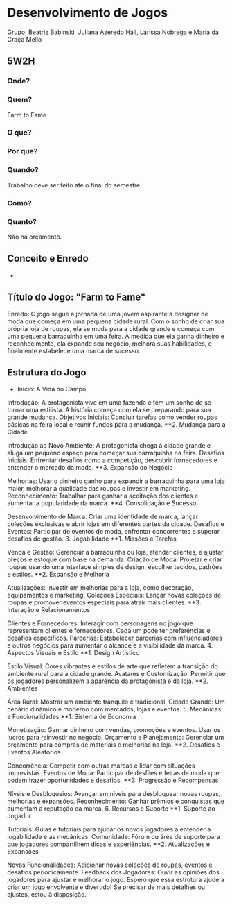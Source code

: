 # Desenvolvimento de Jogos 
Grupo: Beatriz Babinski, Juliana Azeredo Hall, Larissa Nobrega e Maria da Graça Mello 

## 5W2H
### Onde?

### Quem?
Farm to Fame

### O que?


### Por que?

### Quando?
Trabalho deve ser feito até o final do semestre.

### Como?


### Quanto?
Não há orçamento.

## Conceito e Enredo
-

## Título do Jogo: "Farm to Fame"

Enredo: O jogo segue a jornada de uma jovem aspirante a designer de moda que começa em uma pequena cidade rural. Com o sonho de criar sua própria loja de roupas, ela se muda para a cidade grande e começa com uma pequena barraquinha em uma feira. À medida que ela ganha dinheiro e reconhecimento, ela expande seu negócio, melhora suas habilidades, e finalmente estabelece uma marca de sucesso.


## Estrutura do Jogo
* Início: A Vida no Campo

Introdução: A protagonista vive em uma fazenda e tem um sonho de se tornar uma estilista. A história começa com ela se preparando para sua grande mudança.
Objetivos Iniciais: Concluir tarefas como vender roupas básicas na feira local e reunir fundos para a mudança.
**2. Mudança para a Cidade

Introdução ao Novo Ambiente: A protagonista chega à cidade grande e aluga um pequeno espaço para começar sua barraquinha na feira.
Desafios Iniciais: Enfrentar desafios como a competição, descobrir fornecedores e entender o mercado da moda.
**3. Expansão do Negócio

Melhorias: Usar o dinheiro ganho para expandir a barraquinha para uma loja maior, melhorar a qualidade das roupas e investir em marketing.
Reconhecimento: Trabalhar para ganhar a aceitação dos clientes e aumentar a popularidade da marca.
**4. Consolidação e Sucesso

Desenvolvimento de Marca: Criar uma identidade de marca, lançar coleções exclusivas e abrir lojas em diferentes partes da cidade.
Desafios e Eventos: Participar de eventos de moda, enfrentar concorrentes e superar desafios de gestão.
3. Jogabilidade
**1. Missões e Tarefas

Venda e Gestão: Gerenciar a barraquinha ou loja, atender clientes, e ajustar preços e estoque com base na demanda.
Criação de Moda: Projetar e criar roupas usando uma interface simples de design, escolher tecidos, padrões e estilos.
**2. Expansão e Melhoria

Atualizações: Investir em melhorias para a loja, como decoração, equipamentos e marketing.
Coleções Especiais: Lançar novas coleções de roupas e promover eventos especiais para atrair mais clientes.
**3. Interação e Relacionamentos

Clientes e Fornecedores: Interagir com personagens no jogo que representam clientes e fornecedores. Cada um pode ter preferências e desafios específicos.
Parcerias: Estabelecer parcerias com influenciadores e outros negócios para aumentar o alcance e a visibilidade da marca.
4. Aspectos Visuais e Estilo
**1. Design Artístico

Estilo Visual: Cores vibrantes e estilos de arte que refletem a transição do ambiente rural para a cidade grande.
Avatares e Customização: Permitir que os jogadores personalizem a aparência da protagonista e da loja.
**2. Ambientes

Área Rural: Mostrar um ambiente tranquilo e tradicional.
Cidade Grande: Um cenário dinâmico e moderno com mercados, lojas e eventos.
5. Mecânicas e Funcionalidades
**1. Sistema de Economia

Monetização: Ganhar dinheiro com vendas, promoções e eventos. Usar os lucros para reinvestir no negócio.
Orçamento e Planejamento: Gerenciar um orçamento para compras de materiais e melhorias na loja.
**2. Desafios e Eventos Aleatórios

Concorrência: Competir com outras marcas e lidar com situações imprevistas.
Eventos de Moda: Participar de desfiles e feiras de moda que podem trazer oportunidades e desafios.
**3. Progressão e Recompensas

Níveis e Desbloqueios: Avançar em níveis para desbloquear novas roupas, melhorias e expansões.
Reconhecimento: Ganhar prêmios e conquistas que aumentam a reputação da marca.
6. Recursos e Suporte
**1. Suporte ao Jogador

Tutoriais: Guias e tutoriais para ajudar os novos jogadores a entender a jogabilidade e as mecânicas.
Comunidade: Fórum ou área de suporte para que jogadores compartilhem dicas e experiências.
**2. Atualizações e Expansões

Novas Funcionalidades: Adicionar novas coleções de roupas, eventos e desafios periodicamente.
Feedback dos Jogadores: Ouvir as opiniões dos jogadores para ajustar e melhorar o jogo.
Espero que essa estrutura ajude a criar um jogo envolvente e divertido! Se precisar de mais detalhes ou ajustes, estou à disposição.
